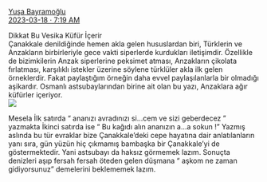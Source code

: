 <link href="file:///storage/9C33-6BBD/DCIM/Folders/1/Notlar/23317.css" rel="stylesheet">

<div class=kaynak>

<a href="https://twitter.com/yusabayrm/">Yuşa Bayramoğlu</a><br/><a href="https://twitter.com/i/status/1636990629363216385">2023-03-18 · 7:19 AM</a>

</div>

Dikkat Bu Vesika Küfür İçerir  
Çanakkale denildiğinde hemen akla gelen hususlardan biri, Türklerin ve Anzakların birbirleriyle gece vakti siperlerde kurdukları iletişimdir. Özellikle de bizimkilerin Anzak siperlerine peksimet atması, Anzakların çikolata fırlatması, <!-- https://twitter.com/i/status/1636990887216525312 --> karşılıklı istekler üzerine söylene türklüler akla ilk gelen örneklerdir. Fakat paylaştığım örneğin daha evvel paylaşılanlarla bir olmadığı aşikardır. Osmanlı astsubaylarından birine ait olan bu yazı, Anzaklara ağır küfürler içeriyor.  
![](https://pbs.twimg.com/media/FrfCTFhWIAEg8MO.jpg)
<!-- https://twitter.com/i/status/1636991070956388353 -->

Mesela İlk satırda “ ananızı avradınızı si...cem ve sizi geberdecez ” yazmakta İkinci satırda ise “ Bu kağıdı alın ananızın a...a sokun !” Yazmış aslında bu tür evraklar bize Çanakkale’deki cepe hayatına dair anlatılanların yanı sıra, <!-- https://twitter.com/i/status/1636991681462509569 --> gün yüzün hiç çıkmamış bambaşka bir Çanakkale’yi de göstermektedir. Yani astsubayı da haksız görmemek lazım. Sonuçta denizleri aşıp fersah fersah öteden gelen düşmana “ aşkom ne zaman gidiyorsunuz” demelerini beklememek lazım.
